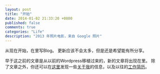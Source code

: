 ```yaml
---
layout: post
title: "开始"
date: 2014-01-02 21:33:20 +0800
published: false
comments: true
categories: "Life"
description: "2013 年照片电影，来自 Google 照片"
---
```


从现在开始，在里写Blog。
更新应该不会太多，但是还是希望能有所分享。

早于这之前的文章是从以前的Wordpress移植过来的，新的文章将出现在里。
除了文章之外，你还可以在[这里][aboutme_link]发现一些[关于我][aboutme_link]的信息，以及以往的[工作简历][resume_link]。

[aboutme_link]: http://youmz.cn/about/
[resume_link]: http://youmz.cn/about/resume.htmlt

